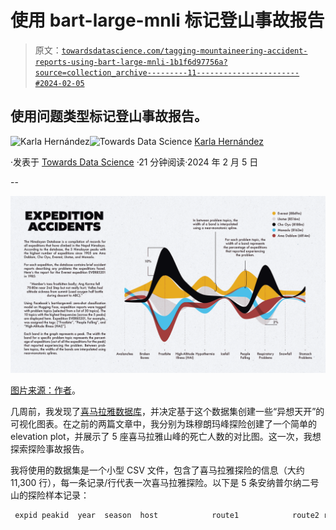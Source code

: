 # 使用 bart-large-mnli 标记登山事故报告

> 原文：[`towardsdatascience.com/tagging-mountaineering-accident-reports-using-bart-large-mnli-1b1f6d97756a?source=collection_archive---------11-----------------------#2024-02-05`](https://towardsdatascience.com/tagging-mountaineering-accident-reports-using-bart-large-mnli-1b1f6d97756a?source=collection_archive---------11-----------------------#2024-02-05)

## 使用问题类型标记登山事故报告。

[](https://medium.com/@karlahrnndz?source=post_page---byline--1b1f6d97756a--------------------------------)![Karla Hernández](https://medium.com/@karlahrnndz?source=post_page---byline--1b1f6d97756a--------------------------------)[](https://towardsdatascience.com/?source=post_page---byline--1b1f6d97756a--------------------------------)![Towards Data Science](https://towardsdatascience.com/?source=post_page---byline--1b1f6d97756a--------------------------------) [Karla Hernández](https://medium.com/@karlahrnndz?source=post_page---byline--1b1f6d97756a--------------------------------)

·发表于 [Towards Data Science](https://towardsdatascience.com/?source=post_page---byline--1b1f6d97756a--------------------------------) ·21 分钟阅读·2024 年 2 月 5 日

--

![](img/0f62e8e6e04b451d409979a1f4377267.png)

[图片来源：作者](https://www.karlahernandez.com/art-w-code/tagging-mountaineering-accident-descriptions)。

几周前，我发现了[喜马拉雅数据库](https://www.himalayandatabase.com/index.html)，并决定基于这个数据集创建一些“异想天开”的可视化图表。在之前的两篇文章中，我分别为珠穆朗玛峰探险创建了一个简单的 elevation plot，并展示了 5 座喜马拉雅山峰的死亡人数的对比图。这一次，我想探索探险事故报告。

我将使用的数据集是一个小型 CSV 文件，包含了喜马拉雅探险的信息（大约 11,300 行），每一条记录/行代表一次喜马拉雅探险。以下是 5 条安纳普尔纳二号山的探险样本记录：

```py
 expid peakid  year  season  host            route1            route2 route3 route4      nation               leaders                                        sponsor  success1  success2  success3  success4 ascent1 ascent2 ascent3 ascent4  claimed  disputed     countries                                   approach   bcdate   smtdate  smttime  smtdays  totdays  termdate  termreason                                         termnote  highpoint  traverse    ski  parapente  camps  rope  totmembers  smtmembers  mdeaths  tothired  smthired  hdeaths  nohired  o2used  o2none  o2climb  o2descent  o2sleep  o2medical  o2taken  o2unkwn…
```
